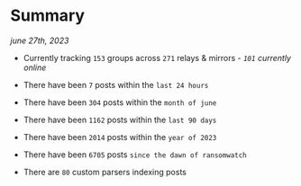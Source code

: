 
# Summary
_june 27th, 2023_

- Currently tracking `153` groups across `271` relays & mirrors - _`101` currently online_

- There have been `7` posts within the `last 24 hours`

- There have been `304` posts within the `month of june`

- There have been `1162` posts within the `last 90 days`

- There have been `2014` posts within the `year of 2023`

- There have been `6705` posts `since the dawn of ransomwatch`

- There are `80` custom parsers indexing posts
